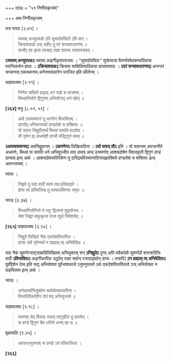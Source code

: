 +++
title = "५१ निर्णीतकृत्यम्"

+++
अथ निर्णीतकृत्यम्

तत्र नारदः [२.४१] ।

> स्वयम् अभ्युपपन्नो ऽपि सुचर्यावसितो ऽपि सन् ।  
> क्रियावसन्नो ऽप्य् अर्हेत् तु परं सभ्यावधारणम् ॥  
> सभ्यैर् एव कृता पश्चाद् राज्ञा शास्यः स्वशास्त्रवत् ।

**ऽस्वयम् अभ्युपपन्नःऽ** स्वयम् अङ्गीकृतपराजयः । "सुचर्यावसितः" सुचेत्ष्टया वैवर्ण्यस्वेदकम्पादिकया पराजितत्वेन ज्ञातः । **ऽक्रियावसन्नःऽ** क्रियया साक्षिदिव्यादिकया प्राप्तावसादः । **ऽपरं सभ्यावधारणम्ऽ** अनन्तरं सभ्यानाम् एकस्थानाम् अनेनावसादनेन पराजित इति कीर्तनम् ।

याज्ञवल्क्यः [२.११] ।

> निर्णयं भावितो दद्याद् धनं राज्ञे च तत्समम् ।  
> मिथ्याभियोगे द्विगुणम् अभियोगाद् धनं वहेत् ॥

**[२६४]** मनुः [८.५१, ५९] ।

> अर्थे ऽपव्ययमानं तु करणेन विभावितम् ।  
> दापयेद् धनिकस्यार्थं दण्डलेशं च शक्तितः ॥  
> यो यावन् निह्नुवीतार्थं मिथ्यां यावति वादयेत् ।  
> तौ नृपेण ह्य् अधर्मज्ञौ दाप्यौ तद्द्विगुणं दमम् ॥

**ऽअपव्ययमानम्ऽ** अपनिह्नुवानम् । **ऽकरणेनऽ** लिखितादिना । **ऽयो यावत् तौऽ** इति । यो यावन्तम् अपजानीते अधमर्णः, मिथ्यां वा यावति धने अभियुञ्जीत ताव् उभाव् अप्य् उत्तमर्णाव् आशयदोषेण विवादवृत्तौ द्विगुणं दण्डं दाप्याव् इत्य् अर्थः । आशयदोषव्यतिरेकेण तु दारिद्र्यविस्मरणादिनापह्नवविषये दण्डलेशं च शक्तितः इत्य् अवगन्तव्यम् ।

व्यासः ।

> निह्नवे तु यदा वादी स्वयं तत् प्रतिपद्यते ।  
> ज्ञेया सा प्रतिपत्तिस् तु तस्यार्धविनयः स्मृतः ॥

नारदः [२.३७] ।

> मिथ्याभियोगिनो ये स्युः द्विजानां शूद्रयोनयः ।  
> तेषां जिह्वां समुत्कृत्य राजा शूले निवेशयेत् ॥

**[२६५]** याज्ञवल्क्यः [२.२०] ।

> निह्नुते लिखितं नैकं एकदेशविभावितः ।  
> दाप्यः सर्वं नृपेणार्थं न ग्राह्यस् त्व् अनिवेदितः ॥

यदा नैकं सुवर्णरजत[ताम्रादिलिखितम् अभियुक्तस् सन् **ऽनिह्नुतेऽ** पुनर् अपि तदैकदेशे सुवर्णादौ शास्त्रादिभिः वादी **ऽविभावितःऽ** अङ्गीकारितः उद्धरेत् राज्ञा सर्वान् रजताद्यर्थान् दाप्यः । तत्रापि] **ऽन ग्राह्यस् त्व् अनिवेदितःऽ** पूर्वोद्देशेन देय्म् इति यद्य् अभियोक्त्रा पूर्वभाषाकाले ऽनुपनुयस्तो ऽर्थः एकदेशविभावितत्वे ऽप्य् अभियोक्ता न ग्राहयितव्य इत्य् अर्थः ।

नारदः ।

> अनेकार्थाभियुक्तेन सर्वार्थव्यपलापिना ।  
> विभावितैकदेशेन देयं यद् अभियुज्यते ॥

याज्ञवल्क्यः [२.१८] ।

> सपणश् चेद् विवादः स्यात् तद्गृहीतं तु दापयेत् ।  
> स दण्डं द्विगुणं चैव धनिने धनम् एव च ॥

बृहस्पतिः [९.२५] ।

> अपराधानुरूपश् च दण्डो ऽयं परिकल्पितः ।

**[२६६]**
